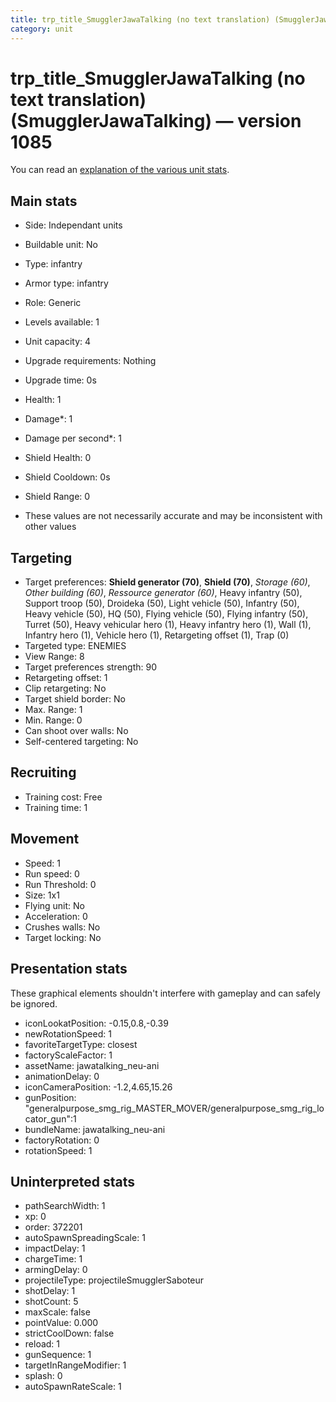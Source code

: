 ```yaml
---
title: trp_title_SmugglerJawaTalking (no text translation) (SmugglerJawaTalking)
category: unit
---
```


# trp_title_SmugglerJawaTalking (no text translation) (SmugglerJawaTalking) — version 1085

You can read an [explanation  of the various unit stats](unitexplained.md).

## Main stats

  * Side: Independant units
  * Buildable unit: No
  * Type: infantry
  * Armor type: infantry
  * Role: Generic
  * Levels available: 1
  * Unit capacity: 4
  * Upgrade requirements: Nothing
  * Upgrade time: 0s
  * Health: 1
  * Damage*: 1
  * Damage per second*: 1
  * Shield Health: 0
  * Shield Cooldown: 0s
  * Shield Range: 0

* These values are not necessarily accurate and may be inconsistent with other values

## Targeting

  * Target preferences: **Shield generator (70)**, **Shield (70)**, _Storage (60)_, _Other building (60)_, _Ressource generator (60)_, Heavy infantry (50), Support troop (50), Droideka (50), Light vehicle (50), Infantry (50), Heavy vehicle (50), HQ (50), Flying vehicle (50), Flying infantry (50), Turret (50), Heavy vehicular hero (1), Heavy infantry hero (1), Wall (1), Infantry hero (1), Vehicle hero (1), Retargeting offset (1), Trap (0)
  * Targeted type: ENEMIES
  * View Range: 8
  * Target preferences strength: 90
  * Retargeting offset: 1
  * Clip retargeting: No
  * Target shield border: No
  * Max. Range: 1
  * Min. Range: 0
  * Can shoot over walls: No
  * Self-centered targeting: No

## Recruiting

  * Training cost: Free
  * Training time: 1

## Movement

  * Speed: 1
  * Run speed: 0
  * Run Threshold: 0
  * Size: 1x1
  * Flying unit: No
  * Acceleration: 0
  * Crushes walls: No
  * Target locking: No

## Presentation stats

These graphical elements shouldn't interfere with gameplay and can safely be ignored.

  * iconLookatPosition: -0.15,0.8,-0.39
  * newRotationSpeed: 1
  * favoriteTargetType: closest
  * factoryScaleFactor: 1
  * assetName: jawatalking_neu-ani
  * animationDelay: 0
  * iconCameraPosition: -1.2,4.65,15.26
  * gunPosition: "generalpurpose_smg_rig_MASTER_MOVER/generalpurpose_smg_rig_locator_gun":1
  * bundleName: jawatalking_neu-ani
  * factoryRotation: 0
  * rotationSpeed: 1

## Uninterpreted stats

  * pathSearchWidth: 1
  * xp: 0
  * order: 372201
  * autoSpawnSpreadingScale: 1
  * impactDelay: 1
  * chargeTime: 1
  * armingDelay: 0
  * projectileType: projectileSmugglerSaboteur
  * shotDelay: 1
  * shotCount: 5
  * maxScale: false
  * pointValue: 0.000
  * strictCoolDown: false
  * reload: 1
  * gunSequence: 1
  * targetInRangeModifier: 1
  * splash: 0
  * autoSpawnRateScale: 1

